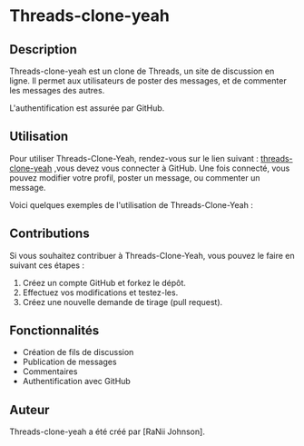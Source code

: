 # Threads-clone-yeah

## Description

Threads-clone-yeah est un clone de Threads, un site de discussion en ligne. Il permet aux utilisateurs de poster des messages, et de commenter les messages des autres.

L'authentification est assurée par GitHub.


## Utilisation

Pour utiliser Threads-Clone-Yeah, rendez-vous sur le lien suivant : [threads-clone-yeah](https://threads-clone-yeah.vercel.app/) ,vous devez vous connecter à GitHub. Une fois connecté, vous pouvez modifier votre profil, poster un message, ou commenter un message.

Voici quelques exemples de l'utilisation de Threads-Clone-Yeah :

## Contributions

Si vous souhaitez contribuer à Threads-Clone-Yeah, vous pouvez le faire en suivant ces étapes :

1. Créez un compte GitHub et forkez le dépôt.
2. Effectuez vos modifications et testez-les.
3. Créez une nouvelle demande de tirage (pull request).

## Fonctionnalités

* Création de fils de discussion
* Publication de messages
* Commentaires
* Authentification avec GitHub

## Auteur

Threads-clone-yeah a été créé par [RaNii Johnson].
